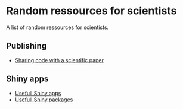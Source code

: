 # Random ressources for scientists


A list of random ressources for scientists. 

## Publishing

- [Sharing code with a scientific paper](https://github.com/guillaumelobet/ressources/blob/master/publishing/sharing_code.md)


## Shiny apps

- [Usefull Shiny apps](https://github.com/guillaumelobet/ressources/blob/master/shinyapps/useful_shiny_apps.md)
- [Usefull Shiny packages](https://github.com/guillaumelobet/ressources/blob/master/shinyapps/usefull_shiny_packages.md)
